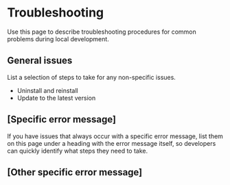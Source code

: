 # Troubleshooting

Use this page to describe troubleshooting procedures for common problems during local development.

## General issues

List a selection of steps to take for any non-specific issues.

* Uninstall and reinstall
* Update to the latest version

## [Specific error message]

If you have issues that always occur with a specific error message, list them on this page under a heading with the error message itself, so developers can quickly identify what steps they need to take.

## [Other specific error message]
		